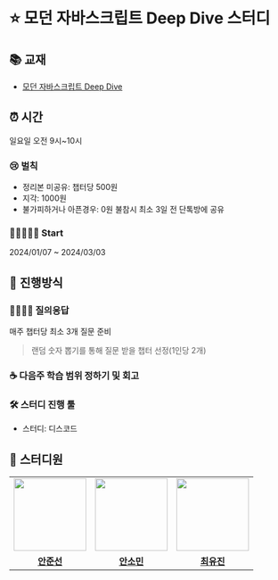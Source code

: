 # ⭐️ 모던 자바스크립트 Deep Dive 스터디

## 📚 교재

- [모던 자바스크립트 Deep Dive](https://www.yes24.com/Product/Goods/92742567)

## ⏰ 시간

일요일 오전 9시~10시

### 😢 벌칙

- 정리본 미공유: 챕터당 500원
- 지각: 1000원
- 불가피하거나 아픈경우: 0원
  불참시 최소 3일 전 단톡방에 공유

### 🏃🏻🏃🏻‍♀️ Start

2024/01/07 ~ 2024/03/03

## 📝 진행방식

### 🙋‍♂️🙋‍♀️ 질의응답

매주 챕터당 최소 3개 질문 준비

> 랜덤 숫자 뽑기를 통해 질문 받을 챕터 선정(1인당 2개)

### ☕️ 다음주 학습 범위 정하기 및 회고


### 🛠 스터디 진행 툴

- 스터디: 디스코드

## 👦 스터디원
<table>
 <tr>
    <td align="center"><a href="https://github.com/joonsun1006"><img src="https://avatars.githubusercontent.com/joonsun1006" width="130px;" alt=""></td>
    <td align="center"><a href="https://github.com/somm12"><img src="https://avatars.githubusercontent.com/somm12" width="130px;" alt=""></td>
    <td align="center"><a href="https://github.com/yujin1228"><img src="https://avatars.githubusercontent.com/yujin1228" width="130px;" alt=""></td>
  </tr>
  <tr>
    <td align="center"><a href="https://github.com/joonsun1006"><b>안준선</b></td>
    <td align="center"><a href="https://github.com/somm12"><b>안소민</b></td>
    <td align="center"><a href="https://github.com/yujin1228"><b>최유진</b></td>
  </tr>
</table>
<br/>
